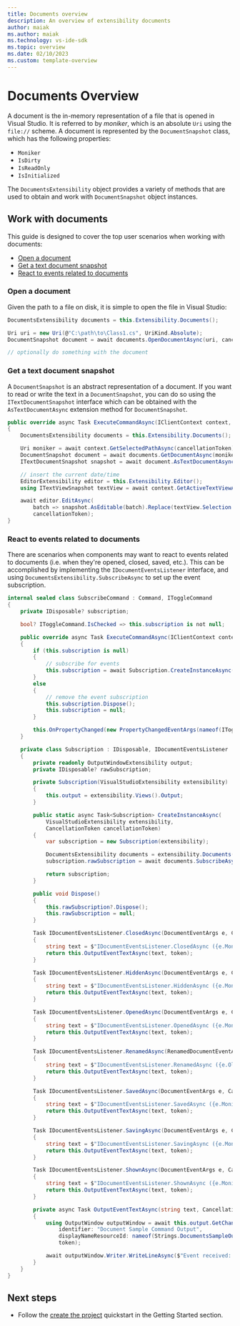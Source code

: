 ```yaml
---
title: Documents overview
description: An overview of extensibility documents
author: maiak
ms.author: maiak
ms.technology: vs-ide-sdk
ms.topic: overview
ms.date: 02/10/2023
ms.custom: template-overview
---
```


# Documents Overview

A document is the in-memory representation of a file that is opened in Visual Studio.  It is referred to by
_moniker_, which is an absolute `Uri` using the `file://` scheme.  A document is represented by the `DocumentSnapshot`
class, which has the following properties:

- `Moniker`
- `IsDirty`
- `IsReadOnly`
- `IsInitialized`

The `DocumentsExtensibility` object provides a variety of methods that are used to obtain and work with
`DocumentSnapshot` object instances.

## Work with documents

This guide is designed to cover the top user scenarios when working with documents:

- [Open a document](#open-a-document)
- [Get a text document snapshot](#get-a-text-document-snapshot)
- [React to events related to documents](#react-to-events-related-to-documents)

### Open a document

Given the path to a file on disk, it is simple to open the file in Visual Studio:

```csharp
DocumentsExtensibility documents = this.Extensibility.Documents();

Uri uri = new Uri(@"C:\path\to\Class1.cs", UriKind.Absolute);
DocumentSnapshot document = await documents.OpenDocumentAsync(uri, cancellationToken);

// optionally do something with the document
```

### Get a text document snapshot

A `DocumentSnapshot` is an abstract representation of a document.  If you want to read or write the text in a
`DocumentSnapshot`, you can do so using the `ITextDocumentSnapshot` interface which can be obtained with the
`AsTextDocumentAsync` extension method for `DocumentSnapshot`.

```csharp
public override async Task ExecuteCommandAsync(IClientContext context, CancellationToken cancellationToken)
{
    DocumentsExtensibility documents = this.Extensibility.Documents();

    Uri moniker = await context.GetSelectedPathAsync(cancellationToken);
    DocumentSnapshot document = await documents.GetDocumentAsync(moniker, cancellationToken);
    ITextDocumentSnapshot snapshot = await document.AsTextDocumentAsync(this.Extensibility, cancellationToken);

    // insert the current date/time
    EditorExtensibility editor = this.Extensibility.Editor();
    using ITextViewSnapshot textView = await context.GetActiveTextViewAsync(cancellationToken);

    await editor.EditAsync(
        batch => snapshot.AsEditable(batch).Replace(textView.Selection.Extent, DateTime.Now.ToString()),
        cancellationToken);
}
```

### React to events related to documents

There are scenarios when components may want to react to events related to documents (i.e. when they're opened,
closed, saved, etc.).  This can be accomplished by implementing the `IDocumentEventsListener` interface, and
using `DocumentsExtensibility.SubscribeAsync` to set up the event subscription.

```csharp
internal sealed class SubscribeCommand : Command, IToggleCommand
{
    private IDisposable? subscription;

    bool? IToggleCommand.IsChecked => this.subscription is not null;

    public override async Task ExecuteCommandAsync(IClientContext context, CancellationToken cancellationToken)
    {
        if (this.subscription is null)
        {
            // subscribe for events
            this.subscription = await Subscription.CreateInstanceAsync(this.Extensibility, cancellationToken);
        }
        else
        {
            // remove the event subscription
            this.subscription.Dispose();
            this.subscription = null;
        }

        this.OnPropertyChanged(new PropertyChangedEventArgs(nameof(IToggleCommand.IsChecked)));
    }

    private class Subscription : IDisposable, IDocumentEventsListener
    {
        private readonly OutputWindowExtensibility output;
        private IDisposable? rawSubscription;

        private Subscription(VisualStudioExtensibility extensibility)
        {
            this.output = extensibility.Views().Output;
        }

        public static async Task<Subscription> CreateInstanceAsync(
            VisualStudioExtensibility extensibility,
            CancellationToken cancellationToken)
        {
            var subscription = new Subscription(extensibility);

            DocumentsExtensibility documents = extensibility.Documents();
            subscription.rawSubscription = await documents.SubscribeAsync(subscription, filterRegex: null, cancellationToken);

            return subscription;
        }

        public void Dispose()
        {
            this.rawSubscription?.Dispose();
            this.rawSubscription = null;
        }

        Task IDocumentEventsListener.ClosedAsync(DocumentEventArgs e, CancellationToken token)
        {
            string text = $"IDocumentEventsListener.ClosedAsync ({e.Moniker})";
            return this.OutputEventTextAsync(text, token);
        }

        Task IDocumentEventsListener.HiddenAsync(DocumentEventArgs e, CancellationToken token)
        {
            string text = $"IDocumentEventsListener.HiddenAsync ({e.Moniker})";
            return this.OutputEventTextAsync(text, token);
        }

        Task IDocumentEventsListener.OpenedAsync(DocumentEventArgs e, CancellationToken token)
        {
            string text = $"IDocumentEventsListener.OpenedAsync ({e.Moniker})";
            return this.OutputEventTextAsync(text, token);
        }

        Task IDocumentEventsListener.RenamedAsync(RenamedDocumentEventArgs e, CancellationToken token)
        {
            string text = $"IDocumentEventsListener.RenamedAsync ({e.OldMoniker} -> {e.Moniker})";
            return this.OutputEventTextAsync(text, token);
        }

        Task IDocumentEventsListener.SavedAsync(DocumentEventArgs e, CancellationToken token)
        {
            string text = $"IDocumentEventsListener.SavedAsync ({e.Moniker})";
            return this.OutputEventTextAsync(text, token);
        }

        Task IDocumentEventsListener.SavingAsync(DocumentEventArgs e, CancellationToken token)
        {
            string text = $"IDocumentEventsListener.SavingAsync ({e.Moniker})";
            return this.OutputEventTextAsync(text, token);
        }

        Task IDocumentEventsListener.ShownAsync(DocumentEventArgs e, CancellationToken token)
        {
            string text = $"IDocumentEventsListener.ShownAsync ({e.Moniker})";
            return this.OutputEventTextAsync(text, token);
        }

        private async Task OutputEventTextAsync(string text, CancellationToken token)
        {
            using OutputWindow outputWindow = await this.output.GetChannelAsync(
                identifier: "Document Sample Command Output",
                displayNameResourceId: nameof(Strings.DocumentsSampleOutputWindowPaneName),
                token);

            await outputWindow.Writer.WriteLineAsync($"Event received: {text}");
        }
    }
}
```

## Next steps

- Follow the [create the project](../../get-started/create-your-first-extension.md) quickstart in the Getting Started section.
